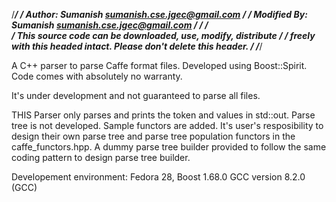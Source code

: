 /**********************************************************************/
/* Author: Sumanish <sumanish.cse.jgec@gmail.com>                     */
/* Modified By: Sumanish <sumanish.cse.jgec@gmail.com>                */
/*                                                                    */  
/* This source code can be downloaded, use, modify, distribute        */
/* freely with this headed intact. Please don't delete this header.   */
/**********************************************************************/ 

A C++ parser to parse Caffe format files. Developed using Boost::Spirit.
Code comes with absolutely no warranty.

It's under development and not guaranteed to parse all files.

THIS Parser only parses and prints the token and values in std::out.
Parse tree is not developed. Sample functors are added. It's user's 
resposibility to design their own parse tree and parse tree population
functors in the caffe_functors.hpp. A dummy parse tree builder provided
to follow the same coding pattern to design parse tree builder.

Developement environment:
Fedora 28,
Boost 1.68.0
GCC version 8.2.0 (GCC)
